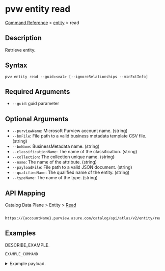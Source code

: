 # pvw entity read
[Command Reference](../../../README.md#command-reference) > [entity](./main.md) > read

## Description
Retrieve entity.

## Syntax
```
pvw entity read --guid=<val> [--ignoreRelationships --minExtInfo]
```

## Required Arguments
- `--guid`: guid parameter

## Optional Arguments
- `--purviewName`: Microsoft Purview account name. (string)
- `--bmFile`: File path to a valid business metadata template CSV file. (string)
- `--bmName`: BusinessMetadata name. (string)
- `--classificationName`: The name of the classification. (string)
- `--collection`: The collection unique name. (string)
- `--name`: The name of the attribute. (string)
- `--payloadFile`: File path to a valid JSON document. (string)
- `--qualifiedName`: The qualified name of the entity. (string)
- `--typeName`: The name of the type. (string)

## API Mapping
Catalog Data Plane > Entity > [Read]()
```
 https://{accountName}.purview.azure.com/catalog/api/atlas/v2/entity/read
```

## Examples
DESCRIBE_EXAMPLE.
```powershell
EXAMPLE_COMMAND
```
<details><summary>Example payload.</summary>
<p>

```json
PASTE_JSON_HERE
```
</p>
</details>
